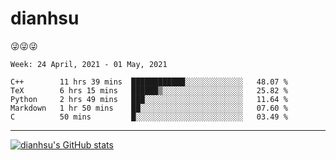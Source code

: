 
# dianhsu

:stuck_out_tongue_winking_eye::stuck_out_tongue_winking_eye::stuck_out_tongue_winking_eye:

<!--START_SECTION:waka-->
```text
Week: 24 April, 2021 - 01 May, 2021

C++        11 hrs 39 mins  ████████████░░░░░░░░░░░░░   48.07 % 
TeX        6 hrs 15 mins   ██████▒░░░░░░░░░░░░░░░░░░   25.82 % 
Python     2 hrs 49 mins   ███░░░░░░░░░░░░░░░░░░░░░░   11.64 % 
Markdown   1 hr 50 mins    ██░░░░░░░░░░░░░░░░░░░░░░░   07.60 % 
C          50 mins         █░░░░░░░░░░░░░░░░░░░░░░░░   03.49 % 
```
<!--END_SECTION:waka-->

---

[![dianhsu's GitHub stats](https://github-readme-stats.vercel.app/api?username=dianhsu)](https://github.com/anuraghazra/github-readme-stats)
